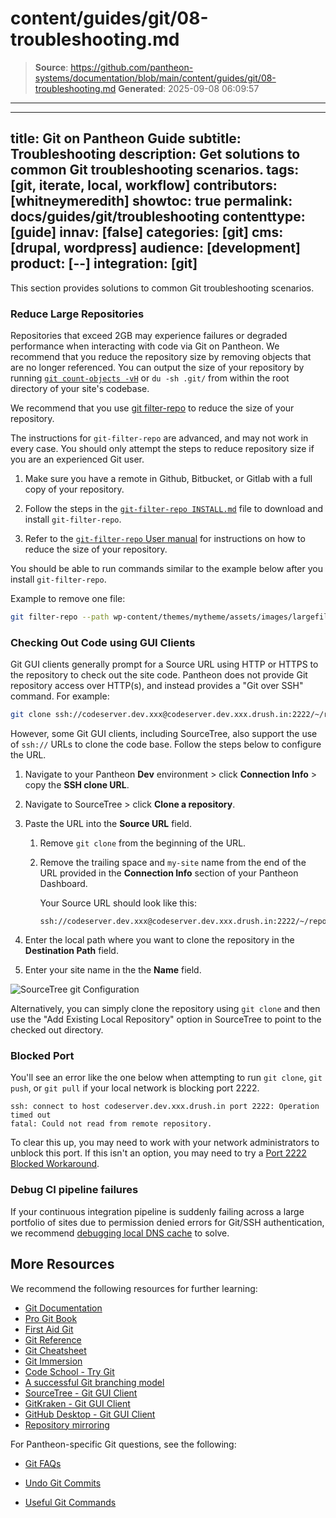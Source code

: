 # content/guides/git/08-troubleshooting.md

> **Source**: https://github.com/pantheon-systems/documentation/blob/main/content/guides/git/08-troubleshooting.md
> **Generated**: 2025-09-08 06:09:57

---

---
title: Git on Pantheon Guide
subtitle: Troubleshooting
description: Get solutions to common Git troubleshooting scenarios.
tags: [git, iterate, local, workflow]
contributors: [whitneymeredith]
showtoc: true
permalink: docs/guides/git/troubleshooting
contenttype: [guide]
innav: [false]
categories: [git]
cms: [drupal, wordpress]
audience: [development]
product: [--]
integration: [git]
---

This section provides solutions to common Git troubleshooting scenarios.

### Reduce Large Repositories

Repositories that exceed 2GB may experience failures or degraded performance when interacting with code via Git on Pantheon. We recommend that you reduce the repository size by removing objects that are no longer referenced. You can output the size of your repository by running [`git count-objects -vH`](https://git-scm.com/docs/git-count-objects) or `du -sh .git/` from within the root directory of your site's codebase.

We recommend that you use [git filter-repo](https://github.com/newren/git-filter-repo/) to reduce the size of your repository.

<Alert type="danger" title="Caution">

The instructions for `git-filter-repo` are advanced, and may not work in every case. You should only attempt the steps to reduce repository size if you are an experienced Git user.

</Alert>

1. Make sure you have a remote in Github, Bitbucket, or Gitlab with a full copy of your repository.

1. Follow the steps in the [`git-filter-repo INSTALL.md`](https://github.com/newren/git-filter-repo/blob/main/INSTALL.md) file to download and install `git-filter-repo`.

1. Refer to the [`git-filter-repo` User manual](https://htmlpreview.github.io/?https://github.com/newren/git-filter-repo/blob/docs/html/git-filter-repo.html) for instructions on how to reduce the size of your repository.

You should be able to run commands similar to the example below after you install `git-filter-repo`.

Example to remove one file:

```bash
git filter-repo --path wp-content/themes/mytheme/assets/images/largefile.mp4 --invert-paths
```

<Partial file="host-keys.md" />

### Checking Out Code using GUI Clients

Git GUI clients generally prompt for a Source URL using HTTP or HTTPS to the repository to check out the site code. Pantheon does not provide Git repository access over HTTP(s), and instead provides a "Git over SSH" command. For example:

```bash
git clone ssh://codeserver.dev.xxx@codeserver.dev.xxx.drush.in:2222/~/repository.git my-site
```

However, some Git GUI clients, including SourceTree, also support the use of
 `ssh://` URLs to clone the code base. Follow the steps below to configure the URL.

1. Navigate to your Pantheon **Dev** environment > click  **Connection Info** > copy the **SSH clone URL**.

1. Navigate to SourceTree > click **Clone a repository**.

1. Paste the URL into the **Source URL** field.

   1. Remove `git clone` from the beginning of the URL.

   1. Remove the trailing space and `my-site` name from the end of the URL provided in the **Connection Info** section of your Pantheon Dashboard.

      Your Source URL should look like this:

      ```
      ssh://codeserver.dev.xxx@codeserver.dev.xxx.drush.in:2222/~/repository.git
      ```

1. Enter the local path where you want to clone the repository in the **Destination Path** field.

1. Enter your site name in the the **Name** field.

![SourceTree git Configuration](../../../images/sourcetree-config.png)

Alternatively, you can simply clone the repository using `git clone` and then use the "Add Existing Local Repository" option in SourceTree to point to the checked out directory.

### Blocked Port

You'll see an error like the one below when attempting to run `git clone`, `git push`, or `git pull` if your local network is blocking port 2222.

```none
ssh: connect to host codeserver.dev.xxx.drush.in port 2222: Operation timed out
fatal: Could not read from remote repository.
```

To clear this up, you may need to work with your network administrators to unblock this port. If this isn't an option, you may need to try a [Port 2222 Blocked Workaround](/guides/sftp/port-2222).

### Debug CI pipeline failures
If your continuous integration pipeline is suddenly failing across a large portfolio of sites due to permission denied errors for Git/SSH authentication, we recommend [debugging local DNS cache](/local-dns-cache) to solve.

## More Resources

We recommend the following resources for further learning:

- [Git Documentation](https://git-scm.com/documentation)
- [Pro Git Book](https://git-scm.com/book/en/v2)
- [First Aid Git](https://github.com/magalhini/firstaidgit)
- [Git Reference](http://gitref.org/)
- [Git Cheatsheet](https://ndpsoftware.com/git-cheatsheet.html)
- [Git Immersion](http://gitimmersion.com/)
- [Code School - Try Git](https://try.github.io/levels/1/challenges/1)
- [A successful Git branching model](http://nvie.com/posts/a-successful-git-branching-model/)
- [SourceTree - Git GUI Client](https://www.sourcetreeapp.com/)
- [GitKraken - Git GUI Client](https://www.gitkraken.com/)
- [GitHub Desktop - Git GUI Client](https://desktop.github.com/)
- [Repository mirroring](https://docs.gitlab.com/ee/user/project/repository/mirror/)

For Pantheon-specific Git questions, see the following:

- [Git FAQs](/guides/git/faq-git)

- [Undo Git Commits](/guides/git/undo-commits)

- [Useful Git Commands](/guides/git/useful-commands)
